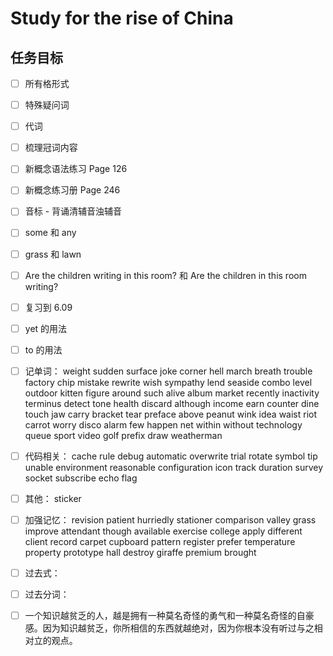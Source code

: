 # Study for the rise of China

## 任务目标

- [ ] 所有格形式

- [ ] 特殊疑问词

- [ ] 代词

- [ ] 梳理冠词内容

- [ ] 新概念语法练习 Page 126

- [ ] 新概念练习册 Page 246

- [ ] 音标 - 背诵清辅音浊辅音

- [ ] some 和 any

- [ ] grass 和 lawn

- [ ] Are the children writing in this room? 和 Are the children in this room writing?

- [ ] 复习到 6.09

- [ ] yet 的用法

- [ ] to 的用法

- [ ] 记单词： weight sudden surface joke corner hell march breath trouble factory chip mistake rewrite wish sympathy lend seaside combo level outdoor kitten figure around such alive album market recently inactivity terminus detect tone health discard although income earn counter dine touch jaw carry bracket tear preface above peanut wink idea waist riot carrot worry disco alarm few happen net within without technology queue sport video golf prefix draw weatherman

- [ ] 代码相关： cache rule debug automatic overwrite trial rotate symbol tip unable environment reasonable configuration icon track duration survey socket subscribe echo flag

- [ ] 其他： sticker

- [ ] 加强记忆： revision patient hurriedly stationer comparison valley grass improve attendant though available exercise college apply different client record carpet cupboard pattern register prefer temperature property prototype hall destroy giraffe premium brought

- [ ] 过去式：

- [ ] 过去分词：

- [ ] 一个知识越贫乏的人，越是拥有一种莫名奇怪的勇气和一种莫名奇怪的自豪感。因为知识越贫乏，你所相信的东西就越绝对，因为你根本没有听过与之相对立的观点。
